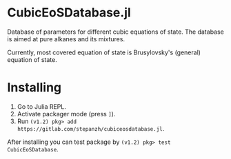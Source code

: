 # CubicEoSDatabase.jl

Database of parameters for different cubic equations of state. The database is aimed at pure alkanes and its mixtures.

Currently, most covered equation of state is Brusylovsky's (general) equation of state.

# Installing

1. Go to Julia REPL.
2. Activate packager mode (press `]`).
3. Run `(v1.2) pkg> add https://gitlab.com/stepanzh/cubiceosdatabase.jl`.

After installing you can test package by `(v1.2) pkg> test CubicEoSDatabase`.
